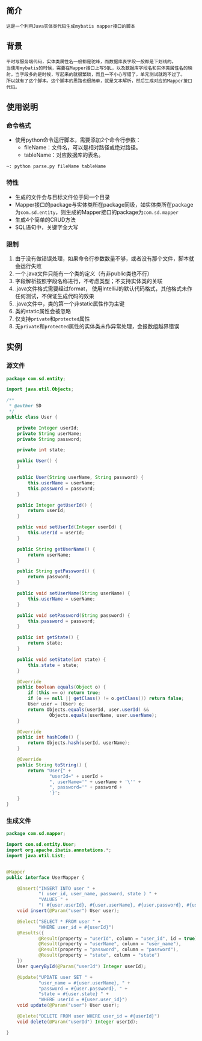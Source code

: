 ## 简介
    这是一个利用Java实体类代码生成mybatis mapper接口的脚本

## 背景
    平时写服务端代码，实体类属性名一般都是驼峰，而数据库表字段一般都是下划线的。
    当使用mybatis的时候，需要在Mapper接口上写SQL，以及数据库字段名和实体类属性名的映射，当字段多的是时候，写起来的就很繁琐，而且一不小心写错了，单元测试就跑不过了。
    所以就有了这个脚本。这个脚本的思路也很简单，就是文本解析，然后生成对应的Mapper接口代码。

## 使用说明

### 命令格式
* 使用python命令运行脚本，需要添加2个命令行参数：
  * fileName：文件名，可以是相对路径或绝对路径。
  * tableName：对应数据库的表名。
```
~: python parse.py fileName tableName
```

### 特性
* 生成的文件会与目标文件位于同一个目录
* Mapper接口的package与实体类所在package同级，如实体类所在package为`com.sd.entity`，则生成的Mapper接口的package为`com.sd.mapper`
* 生成4个简单的CRUD方法
* SQL语句中，关键字全大写

### 限制
1. 由于没有做错误处理，如果命令行参数数量不够，或者没有那个文件，脚本就会运行失败
2. 一个.java文件只能有一个类的定义（有非public类也不行）
3. 字段解析按照字段名称进行，不考虑类型；不支持实体类的关联
4. .java文件格式需要经过format， 使用IntelliJ的默认代码格式，其他格式未作任何测试，不保证生成代码的效果
5. .java文件中，类的第一个非static属性作为主键
6. 类的static属性会被忽略
7. 仅支持`private`和`protected`属性
8. 无`private`和`protected`属性的实体类未作异常处理，会报数组越界错误

## 实例

### 源文件
```java
package com.sd.entity;

import java.util.Objects;

/**
 * @author SD
 */
public class User {

    private Integer userId;
    private String userName;
    private String password;

    private int state;

    public User() {
    }

    public User(String userName, String password) {
        this.userName = userName;
        this.password = password;
    }

    public Integer getUserId() {
        return userId;
    }

    public void setUserId(Integer userId) {
        this.userId = userId;
    }

    public String getUserName() {
        return userName;
    }

    public String getPassword() {
        return password;
    }

    public void setUserName(String userName) {
        this.userName = userName;
    }

    public void setPassword(String password) {
        this.password = password;
    }

    public int getState() {
        return state;
    }

    public void setState(int state) {
        this.state = state;
    }

    @Override
    public boolean equals(Object o) {
        if (this == o) return true;
        if (o == null || getClass() != o.getClass()) return false;
        User user = (User) o;
        return Objects.equals(userId, user.userId) &&
                Objects.equals(userName, user.userName);
    }

    @Override
    public int hashCode() {
        return Objects.hash(userId, userName);
    }

    @Override
    public String toString() {
        return "User{" +
                "userId=" + userId +
                ", userName='" + userName + '\'' +
                ", password='" + password +
                '}';
    }
}
```

### 生成文件
```java
package com.sd.mapper;

import com.sd.entity.User;
import org.apache.ibatis.annotations.*;
import java.util.List;


@Mapper
public interface UserMapper {

    @Insert("INSERT INTO user " +
            "( user_id, user_name, password, state ) " +
            "VALUES " +
            "( #{user.userId}, #{user.userName}, #{user.password}, #{user.state} )")
    void insert(@Param("user") User user);

    @Select("SELECT * FROM user " +
            "WHERE user_id = #{userId}")
    @Results({
            @Result(property = "userId", column = "user_id", id = true),
            @Result(property = "userName", column = "user_name"),
            @Result(property = "password", column = "password"),
            @Result(property = "state", column = "state")
    })
    User queryById(@Param("userId") Integer userId);

    @Update("UPDATE user SET " +
            "user_name = #{user.userName}, " +
            "password = #{user.password}, " +
            "state = #{user.state} " +
            "WHERE userId = #{user.user_id}")
    void update(@Param("user") User user);

    @Delete("DELETE FROM user WHERE user_id = #{userId}")
    void delete(@Param("userId") Integer userId);

}

```